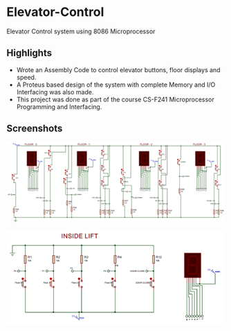 # Elevator-Control
Elevator Control system using 8086 Microprocessor

## Highlights
- Wrote an Assembly Code to control elevator buttons, floor displays and speed.
- A Proteus based design of the system with complete Memory and I/O Interfacing was also made.
- This project was done as part of the course CS-F241 Microprocessor Programming and Interfacing.

## Screenshots

![Screenshot 1](https://raw.githubusercontent.com/cslite/Elevator-Control/master/floor_scr.png)

![Screenshot 2](https://raw.githubusercontent.com/cslite/Elevator-Control/master/lift_scr.png)

